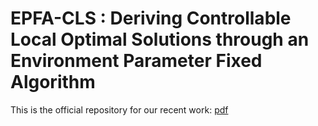 # EPFA-CLS : Deriving Controllable Local Optimal Solutions through an Environment Parameter Fixed Algorithm
This is the official repository for our recent work: [pdf](https://www.mdpi.com/2076-3417/13/12/7110)
